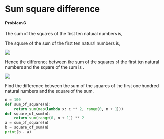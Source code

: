 # Sum square difference
#### Problem 6

The sum of the squares of the first ten natural numbers is,

The square of the sum of the first ten natural numbers is,

![](../resources/Problem_006.01.png)

Hence the difference between the sum of the squares of the first ten natural numbers and the square of the sum is .

![](../resources/Problem_006.02.png)

Find the difference between the sum of the squares of the first one hundred natural numbers and the square of the sum.


```python
n = 100
def sum_of_square(n):
    return sum(map(lambda x: x ** 2, range(0, n + 1)))
def square_of_sum(n):
    return sum(range(0, n + 1)) ** 2
a = sum_of_square(n)
b = square_of_sum(n)
print(b - a)
```